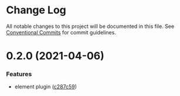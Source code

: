# Change Log

All notable changes to this project will be documented in this file.
See [Conventional Commits](https://conventionalcommits.org) for commit guidelines.

# 0.2.0 (2021-04-06)


### Features

* element plugin ([c287c59](https://github.com/fyl080801/json-to-render/commit/c287c596ed70bb97238be64c3410a778f012ba9a))
